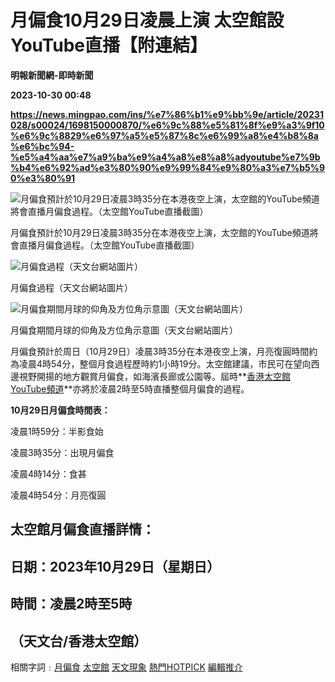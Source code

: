 # 月偏食10月29日凌晨上演 太空館設YouTube直播【附連結】
**明報新聞網-即時新聞**

**2023-10-30 00:48**

**https://news.mingpao.com/ins/%e7%86%b1%e9%bb%9e/article/20231028/s00024/1698150000870/%e6%9c%88%e5%81%8f%e9%a3%9f10%e6%9c%8829%e6%97%a5%e5%87%8c%e6%99%a8%e4%b8%8a%e6%bc%94-%e5%a4%aa%e7%a9%ba%e9%a4%a8%e8%a8%adyoutube%e7%9b%b4%e6%92%ad%e3%80%90%e9%99%84%e9%80%a3%e7%b5%90%e3%80%91**

![月偏食預計於10月29日凌晨3時35分在本港夜空上演，太空館的YouTube頻道將會直播月偏食過程。（太空館YouTube直播截圖）](https://fs.mingpao.com/ins/20231028/s00024/6c7950a0e10981d23b032b893231cae8.jpg)

月偏食預計於10月29日凌晨3時35分在本港夜空上演，太空館的YouTube頻道將會直播月偏食過程。（太空館YouTube直播截圖）

![月偏食過程（天文台網站圖片）](https://fs.mingpao.com/ins/20231028/s00024/6c79532def98b36555bb44ead0a76173.jpg)

月偏食過程（天文台網站圖片）

![月偏食期間月球的仰角及方位角示意圖（天文台網站圖片）](https://fs.mingpao.com/ins/20231028/s00024/6c795525e99bd786918b9417198fa2e5.jpg)

月偏食期間月球的仰角及方位角示意圖（天文台網站圖片）

月偏食預計於周日（10月29日）凌晨3時35分在本港夜空上演，月亮復圓時間約為凌晨4時54分，整個月食過程歷時約1小時19分。太空館建議，市民可在望向西邊視野開揚的地方觀賞月偏食，如海濱長廊或公園等。屆時**[香港太空館YouTube頻道](https://www.youtube.com/live/BSiXBmI0up8?si=QWKflvznj2orgo9W)**亦將於凌晨2時至5時直播整個月偏食的過程。

**10月29日月偏食時間表：**

凌晨1時59分：半影食始

凌晨3時35分：出現月偏食

凌晨4時14分：食甚

凌晨4時54分：月亮復圓

**太空館月偏食直播詳情：**
---------------

日期：2023年10月29日（星期日）
-------------------

時間：凌晨2時至5時
----------

（天文台/香港太空館）
-----------

相關字詞﹕[月偏食](https://news.mingpao.com/ins/%e7%86%b1%e9%bb%9e/article/20231028/s00024/php/search2.php?pnssection=all&inssection=all&searchtype=A&keywords=%E6%9C%88%E5%81%8F%E9%A3%9F) [太空館](https://news.mingpao.com/ins/%e7%86%b1%e9%bb%9e/article/20231028/s00024/php/search2.php?pnssection=all&inssection=all&searchtype=A&keywords=%E5%A4%AA%E7%A9%BA%E9%A4%A8) [天文現象](https://news.mingpao.com/ins/%e7%86%b1%e9%bb%9e/article/20231028/s00024/php/search2.php?pnssection=all&inssection=all&searchtype=A&keywords=%E5%A4%A9%E6%96%87%E7%8F%BE%E8%B1%A1) [熱門HOTPICK](https://news.mingpao.com/ins/%e7%86%b1%e9%bb%9e/article/20231028/s00024/php/search2.php?pnssection=all&inssection=all&searchtype=A&keywords=%E7%86%B1%E9%96%80HOTPICK) [編輯推介](https://news.mingpao.com/ins/%e7%86%b1%e9%bb%9e/article/20231028/s00024/php/search2.php?pnssection=all&inssection=all&searchtype=A&keywords=%E7%B7%A8%E8%BC%AF%E6%8E%A8%E4%BB%8B)